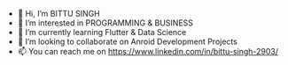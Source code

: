 - 👋 Hi, I’m BITTU SINGH
- 👀 I’m interested in PROGRAMMING & BUSINESS
- 🌱 I’m currently learning Flutter & Data Science
- 💞️ I’m looking to collaborate on Anroid Development Projects
- 📫 You can reach me on https://www.linkedin.com/in/bittu-singh-2903/

<!---
Bittu2903/Bittu2903 is a ✨ special ✨ repository because its `README.md` (this file) appears on your GitHub profile.
You can click the Preview link to take a look at your changes.
--->
